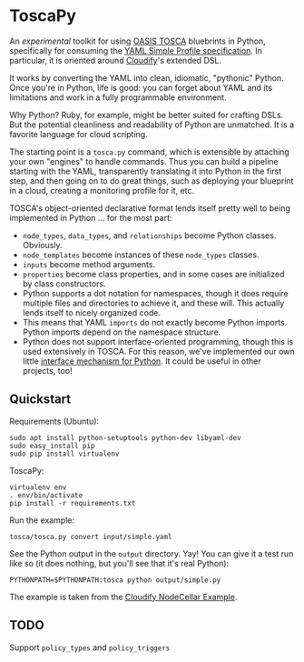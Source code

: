 ToscaPy
=======

An _experimental_ toolkit for using [OASIS TOSCA](https://www.oasis-open.org/committees/tc_home.php?wg_abbrev=tosca) bluebrints in Python, specifically for consuming the [YAML Simple Profile specification](http://docs.oasis-open.org/tosca/TOSCA-Simple-Profile-YAML/v1.0/csprd02/TOSCA-Simple-Profile-YAML-v1.0-csprd02.html). In particular, it is oriented around [Cloudify](http://getcloudify.org/)'s extended DSL.

It works by converting the YAML into clean, idiomatic, "pythonic" Python. Once you're in Python, life is good: you can forget about YAML and its limitations and work in a fully programmable environment.

Why Python? Ruby, for example, might be better suited for crafting DSLs. But the potential cleanliness and readability of Python are unmatched. It is a favorite language for cloud scripting.

The starting point is a `tosca.py` command, which is extensible by attaching your own "engines" to handle commands. Thus you can build a pipeline starting with the YAML, transparently translating it into Python in the first step, and then going on to do great things, such as deploying your blueprint in a cloud, creating a monitoring profile for it, etc.

TOSCA's object-oriented declarative format lends itself pretty well to being implemented in Python ... for the most part:

* `node_types`, `data_types`, and `relationships` become Python classes. Obviously.
* `node_templates` become instances of these `node_types` classes.
* `inputs` become method arguments.
* `properties` become class properties, and in some cases are initialized by class constructors. 
* Python supports a dot notation for namespaces, though it does require multiple files and directories to achieve it, and these will. This actually lends itself to nicely organized code.
* This means that YAML `imports` do not exactly become Python imports. Python imports depend on the namespace structure.
* Python does not support interface-oriented programming, though this is used extensively in TOSCA. For this reason, we've implemented our own little [interface mechanism for Python](toscapy/blob/master/tosca/interfaceable.py). It could be useful in other projects, too!

Quickstart
----------

Requirements (Ubuntu):

    sudo apt install python-setuptools python-dev libyaml-dev
    sudo easy_install pip
    sudo pip install virtualenv

ToscaPy:

    virtualenv env
    . env/bin/activate
    pip install -r requirements.txt

Run the example:

    tosca/tosca.py convert input/simple.yaml

See the Python output in the `output` directory. Yay! You can give it a test run like so (it does nothing, but you'll see that it's real Python):

    PYTHONPATH=$PYTHONPATH:tosca python output/simple.py

The example is taken from the [Cloudify NodeCellar Example](https://github.com/cloudify-cosmo/cloudify-nodecellar-example).

TODO
----

Support `policy_types` and `policy_triggers`
